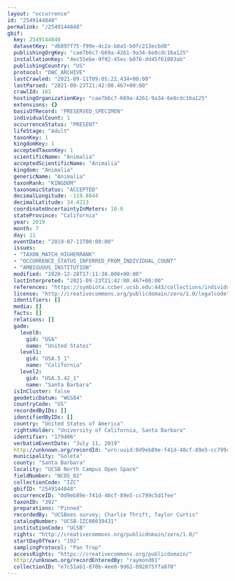 ```yaml
---
layout: "occurrence"
id: "2549144848"
permalink: "/2549144848"
gbif:
  key: 2549144848
  datasetKey: "d6097f75-f99e-4c2a-b8a5-b0fc213ecbd0"
  publishingOrgKey: "cae7b6c7-669a-4261-9a34-6e8cdc16a125"
  installationKey: "4ec55ebe-9f92-45ec-b076-dd45f61003ab"
  publishingCountry: "US"
  protocol: "DWC_ARCHIVE"
  lastCrawled: "2021-09-11T09:05:22.434+00:00"
  lastParsed: "2021-09-23T21:42:00.467+00:00"
  crawlId: 161
  hostingOrganizationKey: "cae7b6c7-669a-4261-9a34-6e8cdc16a125"
  extensions: {}
  basisOfRecord: "PRESERVED_SPECIMEN"
  individualCount: 1
  occurrenceStatus: "PRESENT"
  lifeStage: "Adult"
  taxonKey: 1
  kingdomKey: 1
  acceptedTaxonKey: 1
  scientificName: "Animalia"
  acceptedScientificName: "Animalia"
  kingdom: "Animalia"
  genericName: "Animalia"
  taxonRank: "KINGDOM"
  taxonomicStatus: "ACCEPTED"
  decimalLongitude: -119.8844
  decimalLatitude: 34.4213
  coordinateUncertaintyInMeters: 10.0
  stateProvince: "California"
  year: 2019
  month: 7
  day: 11
  eventDate: "2019-07-11T00:00:00"
  issues:
  - "TAXON_MATCH_HIGHERRANK"
  - "OCCURRENCE_STATUS_INFERRED_FROM_INDIVIDUAL_COUNT"
  - "AMBIGUOUS_INSTITUTION"
  modified: "2020-12-28T17:11:30.000+00:00"
  lastInterpreted: "2021-09-23T21:42:00.467+00:00"
  references: "https://symbiota.ccber.ucsb.edu:443/collections/individual/index.php?occid=179406"
  license: "http://creativecommons.org/publicdomain/zero/1.0/legalcode"
  identifiers: []
  media: []
  facts: []
  relations: []
  gadm:
    level0:
      gid: "USA"
      name: "United States"
    level1:
      gid: "USA.5_1"
      name: "California"
    level2:
      gid: "USA.5.42_1"
      name: "Santa Barbara"
  isInCluster: false
  geodeticDatum: "WGS84"
  countryCode: "US"
  recordedByIDs: []
  identifiedByIDs: []
  country: "United States of America"
  rightsHolder: "University of California, Santa Barbara"
  identifier: "179406"
  verbatimEventDate: "July 11, 2019"
  http://unknown.org/recordId: "urn:uuid:0d9eb89e-f41d-40cf-89e5-cc799c5d1fee"
  municipality: "Goleta"
  county: "Santa Barbara"
  locality: "UCSB North Campus Open Space"
  fieldNumber: "NCOS_02"
  collectionCode: "IZC"
  gbifID: "2549144848"
  occurrenceID: "0d9eb89e-f41d-40cf-89e5-cc799c5d1fee"
  taxonID: "392"
  preparations: "Pinned"
  recordedBy: "UCSBees survey; Charlie Thrift, Taylor Curtis"
  catalogNumber: "UCSB-IZC00039431"
  institutionCode: "UCSB"
  rights: "http://creativecommons.org/publicdomain/zero/1.0/"
  startDayOfYear: "192"
  samplingProtocol: "Pan Trap"
  accessRights: "https://creativecommons.org/publicdomain/"
  http://unknown.org/recordEnteredBy: "raymond01"
  collectionID: "e7c51ab1-870b-4ee8-9d62-092875ffa870"
---
```

